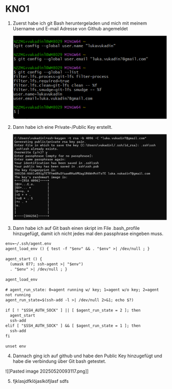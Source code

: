 # KNO1

1. Zuerst habe ich git Bash heruntergeladen und mich mit meinem Username und E-mail Adresse von Github angemeldet

    ![alt text](<Screenshot 2025-05-15 134729.png>) 
    
    
2. Dann habe ich eine Private-/Public Key erstellt.
    
    ![alt text](<Screenshot 2025-05-15 140308.png>)

3. Dann habe ich auf Git bash einen skript im File .bash_profile hinzugefügt, damit ich nicht jedes mal den passphrase eingeben muss.

```
env=~/.ssh/agent.env
agent_load_env () { test -f "$env" && . "$env" >| /dev/null ; }

agent_start () {
  (umask 077; ssh-agent >| "$env")
  . "$env" >| /dev/null ; }

agent_load_env

# agent_run_state: 0=agent running w/ key; 1=agent w/o key; 2=agent not running
agent_run_state=$(ssh-add -l >| /dev/null 2>&1; echo $?)

if [ ! "$SSH_AUTH_SOCK" ] || [ $agent_run_state = 2 ]; then
  agent_start
  ssh-add
elif [ "$SSH_AUTH_SOCK" ] && [ $agent_run_state = 1 ]; then
  ssh-add
fi

unset env

```



4. Dannach ging ich auf github und habe den Public Key hinzugefügt und habe die verbindung über Git bash getestet.

![[Pasted image 20250520093117.png]]


5. fjklasjdfklöjaslköfjlasf sdfs
